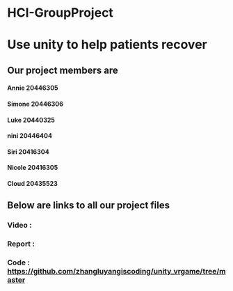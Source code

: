 # HCI-GroupProject 
# Use unity to help patients recover

## Our project members are 
#### Annie 20446305
#### Simone 20446306
#### Luke  20440325
#### nini 20446404 
#### Siri 20416304 
#### Nicole 20416305 
#### Cloud 20435523 

## Below are links to all our project files

### Video :
### Report :
### Code : https://github.com/zhangluyangiscoding/unity_vrgame/tree/master
